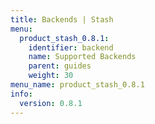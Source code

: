 ```yaml
---
title: Backends | Stash
menu:
  product_stash_0.8.1:
    identifier: backend
    name: Supported Backends
    parent: guides
    weight: 30
menu_name: product_stash_0.8.1
info:
  version: 0.8.1
---
```


